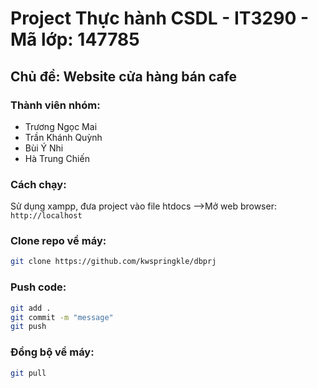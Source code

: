 # Project Thực hành CSDL - IT3290 - Mã lớp: 147785

## Chủ đề: Website cửa hàng bán cafe

### Thành viên nhóm:
- Trương Ngọc Mai
- Trần Khánh Quỳnh
- Bùi Ý Nhi
- Hà Trung Chiến

### Cách chạy:
Sử dụng xampp, đưa project vào file htdocs
-->Mở web browser: `http://localhost`

### Clone repo về máy:
```sh
git clone https://github.com/kwspringkle/dbprj
```

### Push code:
```sh
git add .
git commit -m "message"
git push
```
### Đồng bộ về máy:
```sh
git pull
```
